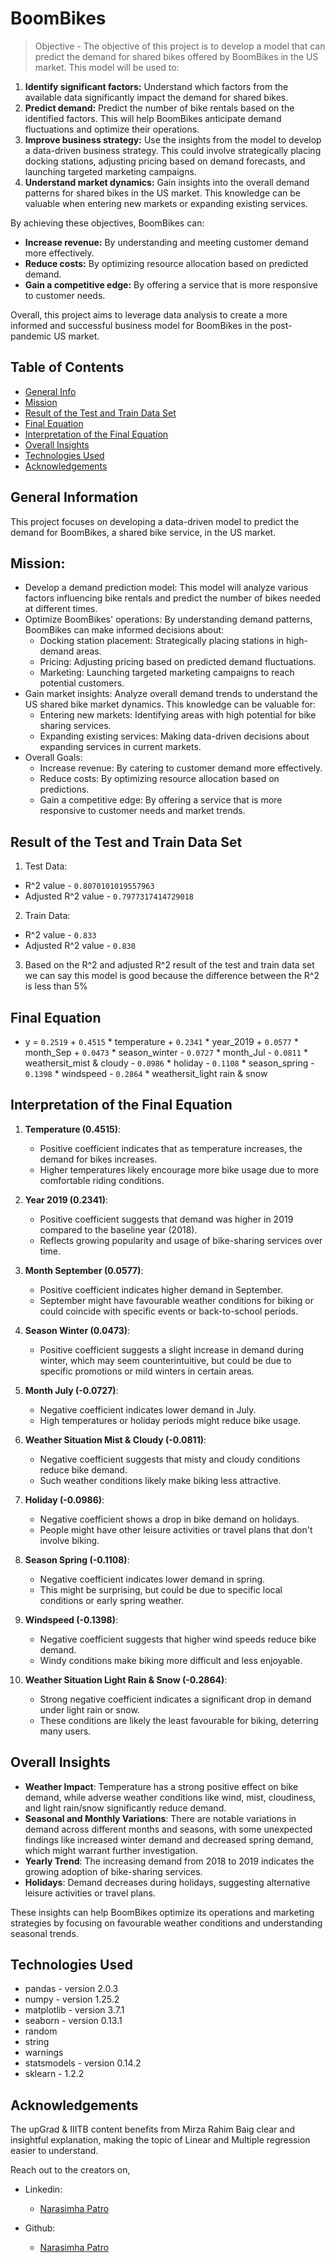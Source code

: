 # BoomBikes
> Objective - The objective of this project is to develop a model that can predict the demand for shared bikes offered by BoomBikes in the US market. This model will be used to:

1. **Identify significant factors:** Understand which factors from the available data significantly impact the demand for shared bikes.
2. **Predict demand:** Predict the number of bike rentals based on the identified factors. This will help BoomBikes anticipate demand fluctuations and optimize their operations.
3. **Improve business strategy:** Use the insights from the model to develop a data-driven business strategy. This could involve strategically placing docking stations, adjusting pricing based on demand forecasts, and launching targeted marketing campaigns.
4. **Understand market dynamics:** Gain insights into the overall demand patterns for shared bikes in the US market. This knowledge can be valuable when entering new markets or expanding existing services.

By achieving these objectives, BoomBikes can:

* **Increase revenue:** By understanding and meeting customer demand more effectively.
* **Reduce costs:** By optimizing resource allocation based on predicted demand.
* **Gain a competitive edge:** By offering a service that is more responsive to customer needs.

Overall, this project aims to leverage data analysis to create a more informed and successful business model for BoomBikes in the post-pandemic US market.

## Table of Contents
* [General Info](#general-information)
* [Mission](#Mission)
* [Result of the Test and Train Data Set](Result-of-the-Test-and-Train-Data-Set)
* [Final Equation](#Final-Equation)
* [Interpretation of the Final Equation](#Interpretation-of-the-Final-Equation)
* [Overall Insights](#Overall-Insights)
* [Technologies Used](#technologies-used)
* [Acknowledgements](#acknowledgements)

<!-- You can include any other section that is pertinent to your problem -->

## General Information
This project focuses on developing a data-driven model to predict the demand for BoomBikes, a shared bike service, in the US market.

## Mission:
- Develop a demand prediction model: This model will analyze various factors influencing bike rentals and predict the number of bikes needed at different times.
- Optimize BoomBikes' operations: By understanding demand patterns, BoomBikes can make informed decisions about:
    - Docking station placement: Strategically placing stations in high-demand areas.
    - Pricing: Adjusting pricing based on predicted demand fluctuations.
    - Marketing: Launching targeted marketing campaigns to reach potential customers.
- Gain market insights: Analyze overall demand trends to understand the US shared bike market dynamics. This knowledge can be valuable for:
    - Entering new markets: Identifying areas with high potential for bike sharing services.
    - Expanding existing services: Making data-driven decisions about expanding services in current markets.
- Overall Goals:
    - Increase revenue: By catering to customer demand more effectively.
    - Reduce costs: By optimizing resource allocation based on predictions.
    - Gain a competitive edge: By offering a service that is more responsive to customer needs and market trends.

## Result of the Test and Train Data Set
1. Test Data:
  * R^2 value - `0.8070101019557963`
  * Adjusted R^2 value - `0.7977317414729018`
2. Train Data:
  * R^2 value - `0.833`
  * Adjusted R^2 value - `0.830`
3. Based on the R^2 and adjusted R^2 result of the test and train data set we can say this model is good because the difference between the R^2 is less than 5%

## Final Equation
- y = `0.2519` + `0.4515` * temperature + `0.2341` * year_2019 + `0.0577` * month_Sep + `0.0473` * season_winter - `0.0727` * month_Jul - `0.0811` * weathersit_mist & cloudy - `0.0986` * holiday - `0.1108` * season_spring - `0.1398` * windspeed - `0.2864` * weathersit_light rain & snow

## Interpretation of the Final Equation
1. **Temperature (0.4515)**:
   - Positive coefficient indicates that as temperature increases, the demand for bikes increases.
   - Higher temperatures likely encourage more bike usage due to more comfortable riding conditions.

2. **Year 2019 (0.2341)**:
   - Positive coefficient suggests that demand was higher in 2019 compared to the baseline year (2018).
   - Reflects growing popularity and usage of bike-sharing services over time.

3. **Month September (0.0577)**:
   - Positive coefficient indicates higher demand in September.
   - September might have favourable weather conditions for biking or could coincide with specific events or back-to-school periods.

4. **Season Winter (0.0473)**:
   - Positive coefficient suggests a slight increase in demand during winter, which may seem counterintuitive, but could be due to specific promotions or mild winters in certain areas.

5. **Month July (-0.0727)**:
   - Negative coefficient indicates lower demand in July.
   - High temperatures or holiday periods might reduce bike usage.

6. **Weather Situation Mist & Cloudy (-0.0811)**:
   - Negative coefficient suggests that misty and cloudy conditions reduce bike demand.
   - Such weather conditions likely make biking less attractive.

7. **Holiday (-0.0986)**:
   - Negative coefficient shows a drop in bike demand on holidays.
   - People might have other leisure activities or travel plans that don't involve biking.

8. **Season Spring (-0.1108)**:
   - Negative coefficient indicates lower demand in spring.
   - This might be surprising, but could be due to specific local conditions or early spring weather.

9. **Windspeed (-0.1398)**:
   - Negative coefficient suggests that higher wind speeds reduce bike demand.
   - Windy conditions make biking more difficult and less enjoyable.

10. **Weather Situation Light Rain & Snow (-0.2864)**:
    - Strong negative coefficient indicates a significant drop in demand under light rain or snow.
    - These conditions are likely the least favourable for biking, deterring many users.

## Overall Insights

- **Weather Impact**: Temperature has a strong positive effect on bike demand, while adverse weather conditions like wind, mist, cloudiness, and light rain/snow significantly reduce demand.
- **Seasonal and Monthly Variations**: There are notable variations in demand across different months and seasons, with some unexpected findings like increased winter demand and decreased spring demand, which might warrant further investigation.
- **Yearly Trend**: The increasing demand from 2018 to 2019 indicates the growing adoption of bike-sharing services.
- **Holidays**: Demand decreases during holidays, suggesting alternative leisure activities or travel plans.

These insights can help BoomBikes optimize its operations and marketing strategies by focusing on favourable weather conditions and understanding seasonal trends.

<!-- You don't have to answer all the questions - just the ones relevant to your project. -->

## Technologies Used
- pandas - version 2.0.3
- numpy - version 1.25.2
- matplotlib - version 3.7.1
- seaborn - version 0.13.1
- random
- string
- warnings
- statsmodels - version 0.14.2
- sklearn - 1.2.2

<!-- As the libraries versions keep on changing, it is recommended to mention the version of library used in this project -->

## Acknowledgements
The upGrad & IIITB content benefits from Mirza Rahim Baig clear and insightful explanation, making the topic of Linear and Multiple regression easier to understand.

Reach out to the creators on,
- Linkedin:
    - [Narasimha Patro](https://www.linkedin.com/in/narasimha-patro)

- Github:
    - [Narasimha Patro](https://github.com/NarasimhaPatro)

<!-- Optional -->
<!-- ## License -->
<!-- This project is open source and available under the [... License](). -->

<!-- You don't have to include all sections - just the one's relevant to your project -->

